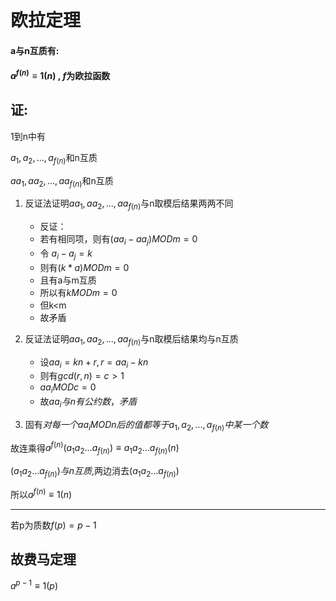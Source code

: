 # 欧拉定理
#### a与n互质有:

#### $a^{f(n)}≡1(n)$ , $f$为欧拉函数

## 证:
1到n中有

$a_1,a_2,...,a_{f(n)}$和n互质

$aa_1,aa_2,...,aa_{f(n)}$和n互质

1. 反证法证明$aa_1,aa_2,...,aa_{f(n)}$与n取模后结果两两不同

    - 反证：
    - 若有相同项，则有$(aa_i-aa_j )MODm=0$
    - 令 $a_i-a_j=k$
    - 则有$(k*a)MODm=0$
    - 且有a与m互质
    - 所以有$kMODm=0$
    - 但k<m
    - 故矛盾

2. 反证法证明$aa_1,aa_2,...,aa_{f(n)}$与n取模后结果均与n互质

    - 设$aa_i=kn+r,r=aa_i-kn$
    - 则有$gcd(r,n)=c>1$
    - $aa_iMODc=0$
    - 故$aa_i与n有公约数，矛盾$
  
3. 固有$对每一个aa_iMODn后的值都等于a_1,a_2,...,a_{f(n)}中某一个数$

故连乘得$a^{f(n)}(a_1a_2...a_{f(n)})≡a_1a_2...a_{f(n)}(n)$

$(a_1a_2...a_{f(n)})与n互质$,两边消去$(a_1a_2...a_{f(n)})$

所以$a^{f(n)}≡1(n)$

---
若p为质数$f(p) = p-1$

## 故费马定理

$a^{p-1}≡1(p)$
